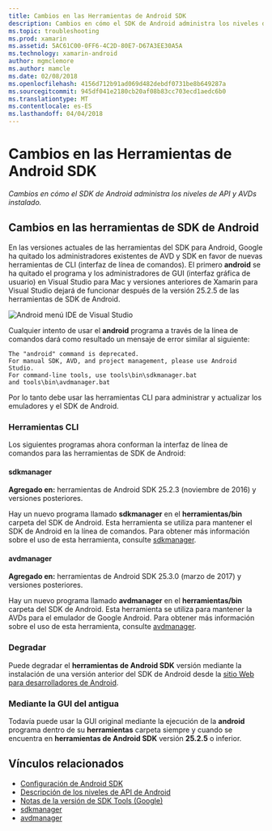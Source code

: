```yaml
---
title: Cambios en las Herramientas de Android SDK
description: Cambios en cómo el SDK de Android administra los niveles de API y AVDs instalado.
ms.topic: troubleshooting
ms.prod: xamarin
ms.assetid: 5AC61C00-0FF6-4C2D-80E7-D67A3EE30A5A
ms.technology: xamarin-android
author: mgmclemore
ms.author: mamcle
ms.date: 02/08/2018
ms.openlocfilehash: 4156d712b91ad069d482debdf0731be8b649287a
ms.sourcegitcommit: 945df041e2180cb20af08b83cc703ecd1aedc6b0
ms.translationtype: MT
ms.contentlocale: es-ES
ms.lasthandoff: 04/04/2018
---
```

# <a name="changes-to-the-android-sdk-tooling"></a>Cambios en las Herramientas de Android SDK

_Cambios en cómo el SDK de Android administra los niveles de API y AVDs instalado._

## <a name="changes-to--android-sdk-tooling"></a>Cambios en las herramientas de SDK de Android

En las versiones actuales de las herramientas del SDK para Android, Google ha quitado los administradores existentes de AVD y SDK en favor de nuevas herramientas de CLI (interfaz de línea de comandos). El primero **android** se ha quitado el programa y los administradores de GUI (interfaz gráfica de usuario) en Visual Studio para Mac y versiones anteriores de Xamarin para Visual Studio dejará de funcionar después de la versión 25.2.5 de las herramientas de SDK de Android.


![Android menú IDE de Visual Studio](sdk-cli-tooling-changes-images/android-ide-menu.png)

Cualquier intento de usar el **android** programa a través de la línea de comandos dará como resultado un mensaje de error similar al siguiente:

```shell
The "android" command is deprecated.
For manual SDK, AVD, and project management, please use Android Studio.
For command-line tools, use tools\bin\sdkmanager.bat
and tools\bin\avdmanager.bat
```

Por lo tanto debe usar las herramientas CLI para administrar y actualizar los emuladores y el SDK de Android.

### <a name="cli-tools"></a>Herramientas CLI

Los siguientes programas ahora conforman la interfaz de línea de comandos para las herramientas de SDK de Android:

#### <a name="sdkmanager"></a>sdkmanager

**Agregado en:** herramientas de Android SDK 25.2.3 (noviembre de 2016) y versiones posteriores.

Hay un nuevo programa llamado **sdkmanager** en el **herramientas/bin** carpeta del SDK de Android. Esta herramienta se utiliza para mantener el SDK de Android en la línea de comandos. Para obtener más información sobre el uso de esta herramienta, consulte [sdkmanager](https://developer.android.com/studio/command-line/sdkmanager.html).

#### <a name="avdmanager"></a>avdmanager

**Agregado en:** herramientas de Android SDK 25.3.0 (marzo de 2017) y versiones posteriores.

Hay un nuevo programa llamado **avdmanager** en el **herramientas/bin** carpeta del SDK de Android. Esta herramienta se utiliza para mantener la AVDs para el emulador de Google Android. Para obtener más información sobre el uso de esta herramienta, consulte [avdmanager](https://developer.android.com/studio/command-line/avdmanager.html).

### <a name="downgrading"></a>Degradar

Puede degradar el **herramientas de Android SDK** versión mediante la instalación de una versión anterior del SDK de Android desde la [sitio Web para desarrolladores de Android](https://developer.android.com/studio/index.html).

### <a name="using-the-old-gui"></a>Mediante la GUI del antigua

Todavía puede usar la GUI original mediante la ejecución de la **android** programa dentro de su **herramientas** carpeta siempre y cuando se encuentra en **herramientas de Android SDK** versión **25.2.5**  o inferior.


## <a name="related-links"></a>Vínculos relacionados

- [Configuración de Android SDK](~/android/get-started/installation/android-sdk.md)
- [Descripción de los niveles de API de Android](~/android/app-fundamentals/android-api-levels.md)
- [Notas de la versión de SDK Tools (Google)](https://developer.android.com/studio/releases/sdk-tools.html)
- [sdkmanager](https://developer.android.com/studio/command-line/sdkmanager.html)
- [avdmanager](https://developer.android.com/studio/command-line/avdmanager.html)
